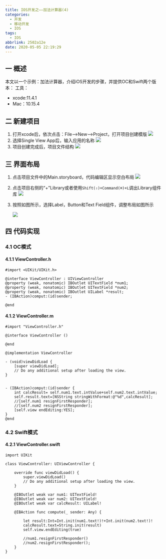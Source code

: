 ```yaml
---
title: IOS开发之——加法计算器(4)
categories:
  - 开发
  - 移动开发
  - IOS
tags:
  - IOS
abbrlink: 2502a12e
date: 2020-05-05 22:19:29
---
```

## 一 概述

本文以一个示例：加法计算器，介绍iOS开发的步骤，并提供OC和Swift两个版本：
工具：
* xcode:11.4.1
* Mac：10.15.4

<!--more-->

## 二 新建项目

1. 打开xcode后，依次点击：File—>New—>Project，打开项目创建模版
   ![][1]
2. 选择Single View App后，输入应用的名称
   ![][2]
3. 项目创建完成后，项目文件结构
   ![][3]

## 三 界面布局

1. 点击项目文件中的Main.storyboard，代码编辑区显示空白布局
   ![][4]
   
2. 点击项目右侧的“+”Library或者使用`Shift(⇧)+Command(⌘)+L`调出Library组件库
   ![][5]
   
3. 按照如图所示，选择Label，Button和Text Field组件，调整布局如图所示

   ![][6]



## 四 代码实现

### 4.1 OC模式

#### 4.1.1 ViewController.h

```
#import <UIKit/UIKit.h>

@interface ViewController : UIViewController
@property (weak, nonatomic) IBOutlet UITextField *num1;
@property (weak, nonatomic) IBOutlet UITextField *num2;
@property (weak, nonatomic) IBOutlet UILabel *result;
- (IBAction)comput:(id)sender;

@end
```

#### 4.1.2 ViewController.m

```
#import "ViewController.h"

@interface ViewController ()

@end

@implementation ViewController

- (void)viewDidLoad {
    [super viewDidLoad];
    // Do any additional setup after loading the view.
}


- (IBAction)comput:(id)sender {
    int calcResult= self.num1.text.intValue+self.num2.text.intValue;
    self.result.text=[NSString stringWithFormat:@"%d",calcResult];
    //[self.num1 resignFirstResponder];
    //[self.num2 resignFirstResponder];
    [self.view endEditing:YES];
}
@end
```

### 4.2 Swift模式

#### 4.2.1 ViewController.swift

```
import UIKit

class ViewController: UIViewController {

    override func viewDidLoad() {
        super.viewDidLoad()
        // Do any additional setup after loading the view.
    }

    @IBOutlet weak var num1: UITextField!
    @IBOutlet weak var num2: UITextField!
    @IBOutlet weak var calcResult: UILabel!
    
    @IBAction func compute(_ sender: Any) {
        
        let result:Int=Int.init(num1.text!)!+Int.init(num2.text!)!
        calcResult.text=String.init(result)
        self.view.endEditing(true)
        
        //num1.resignFirstResponder()
        //num2.resignFirstResponder();  
    }
}
```



[1]:https://cdn.jsdelivr.net/gh/PGzxc/CDN@master/blog-image//ios-xcode-new-project-template-choice.png
[2]:https://cdn.jsdelivr.net/gh/PGzxc/CDN@master/blog-image//ios-xcode-new-project-projectname.png
[3]:https://cdn.jsdelivr.net/gh/PGzxc/CDN@master/blog-image//ios-xcode-new-project-create-finished.png
[4]:https://cdn.jsdelivr.net/gh/PGzxc/CDN@master/blog-image//ios-xcode-main-storyboard-preview.png
[5]:https://cdn.jsdelivr.net/gh/PGzxc/CDN@master/blog-image//ios-xcode-add-component-library.png
[6]:https://cdn.jsdelivr.net/gh/PGzxc/CDN@master/blog-image//ios-project-calc-layout-view.png